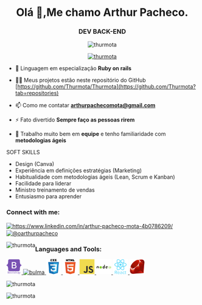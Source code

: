 <h1 align="center">Olá 👋,Me chamo Arthur Pacheco.</h1>
<h3 align="center">DEV BACK-END</h3>

<p align="center"> <img src="https://komarev.com/ghpvc/?username=thurmota&label=Profile%20views&color=0e75b6&style=flat" alt="thurmota" /> </p>

<p align="center"> <a href="https://github.com/ryo-ma/github-profile-trophy"><img src="https://github-profile-trophy.vercel.app/?username=thurmota" alt="thurmota" /></a> </p>

- 🌱 Linguagem em especialização **Ruby on rails**

- 👨‍💻 Meus projetos estão neste repositório do GitHub [https://github.com/Thurmota/Thurmota](https://github.com/Thurmota?tab=repositories)

- 📫 Como me contatar **arthurpachecomota@gmail.com**

- ⚡ Fato divertido **Sempre faço as pessoas rirem**

- 💞️ Trabalho muito bem em **equipe** e tenho familiaridade com **metodologias ágeis**

SOFT SKILLS
- Design (Canva)
- Experiência em definições estratégias (Marketing)
- Habitualidade com metodologias ágeis (Lean, Scrum e Kanban)
- Facilidade para liderar
- Ministro treinamento de vendas
- Entusiasmo para aprender

<h3 align="left">Connect with me:</h3>
<p align="left">
<a href="https://linkedin.com/in/https://www.linkedin.com/in/arthur-pacheco-mota-4b0786209/" target="blank"><img align="center" src="https://raw.githubusercontent.com/rahuldkjain/github-profile-readme-generator/master/src/images/icons/Social/linked-in-alt.svg" alt="https://www.linkedin.com/in/arthur-pacheco-mota-4b0786209/" height="30" width="40" /></a>
<a href="https://instagram.com/@oarthurpacheco" target="blank"><img align="center" src="https://raw.githubusercontent.com/rahuldkjain/github-profile-readme-generator/master/src/images/icons/Social/instagram.svg" alt="@oarthurpacheco" height="30" width="40" /></a>
</p>

<p><img align="left" src="https://github-readme-stats.vercel.app/api/top-langs?username=thurmota&show_icons=true&locale=en&layout=compact" alt="thurmota" /></p>

<h3 align="left">Languages and Tools:</h3>
<p align="left"> <a href="https://getbootstrap.com" target="_blank" rel="noreferrer"> <img src="https://raw.githubusercontent.com/devicons/devicon/master/icons/bootstrap/bootstrap-plain-wordmark.svg" alt="bootstrap" width="40" height="40"/> </a> <a href="https://bulma.io/" target="_blank" rel="noreferrer"> <img src="https://raw.githubusercontent.com/gilbarbara/logos/804dc257b59e144eaca5bc6ffd16949752c6f789/logos/bulma.svg" alt="bulma" width="40" height="40"/> </a> <a href="https://www.w3schools.com/css/" target="_blank" rel="noreferrer"> <img src="https://raw.githubusercontent.com/devicons/devicon/master/icons/css3/css3-original-wordmark.svg" alt="css3" width="40" height="40"/> </a> <a href="https://www.w3.org/html/" target="_blank" rel="noreferrer"> <img src="https://raw.githubusercontent.com/devicons/devicon/master/icons/html5/html5-original-wordmark.svg" alt="html5" width="40" height="40"/> </a> <a href="https://developer.mozilla.org/en-US/docs/Web/JavaScript" target="_blank" rel="noreferrer"> <img src="https://raw.githubusercontent.com/devicons/devicon/master/icons/javascript/javascript-original.svg" alt="javascript" width="40" height="40"/> </a> <a href="https://nodejs.org" target="_blank" rel="noreferrer"> <img src="https://raw.githubusercontent.com/devicons/devicon/master/icons/nodejs/nodejs-original-wordmark.svg" alt="nodejs" width="40" height="40"/> </a> <a href="https://reactjs.org/" target="_blank" rel="noreferrer"> <img src="https://raw.githubusercontent.com/devicons/devicon/master/icons/react/react-original-wordmark.svg" alt="react" width="40" height="40"/> </a> <a href="https://www.ruby-lang.org/en/" target="_blank" rel="noreferrer"> <img src="https://raw.githubusercontent.com/devicons/devicon/master/icons/ruby/ruby-original.svg" alt="ruby" width="40" height="40"/> </a> </p>

<p>&nbsp;<img align="left" src="https://github-readme-stats.vercel.app/api?username=thurmota&show_icons=true&locale=en" alt="thurmota" /></p>

<p><img align="left" src="https://github-readme-streak-stats.herokuapp.com/?user=thurmota&" alt="thurmota" /></p>
